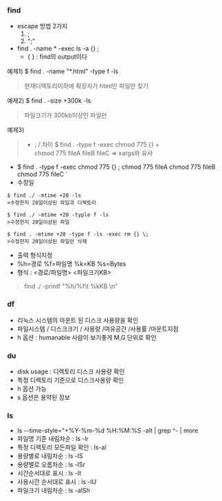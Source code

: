 ﻿### find
- escape 방법 2가지
	1. \;
	2. ";" 
- find . -name  * -exec ls -a {} \;
	- { } : find의 output이다 


예제1)
$ find . -name "*.html" -type f -ls
> 현재디렉토리이하에 확장자가 html인 파일만 찾기

예제2)
$ find . -size +300k -ls
> 파일크기가 300kb이상인 파일만

예제3)
 >  + ; / 차이
 $ find . -type f -exec chmod 775 {} +  
chmod 775 fileA fileB fileC
=> xargs와 유사
 
- $ find . -type f -exec chmod 775 {} \;
chmod 775 fileA
chmod 775 fileB
chmod 775 fileC
`
-  수정일 
```
$ find ./ -mtime +20 -ls 
>수정한지 20일이상된 파일과 디렉토리

$ find ./ -mtime +20 -typle f -ls 
>수정한지 20일이상된 파일

$ find . -mtime +20 -type f -ls -exec rm {} \;
>수정한지 20일이상된 파일만 삭제
```
- 출력 형식지정
-  %h=경로  %f=파일명 %k=KB %s=Bytes
-  형식 : <경로/파일명> <파일크기KB>
> find ./ -printf "%h/%f\t %kKB \n"

### df
- 리눅스 시스템의 마운트 된 디스크 사용량을 확인
- 파일시스템 / 디스크크기 / 사용량 /여유공간 /사용률 /마운트지점
- h 옵션 : humanable 사람이 보기좋게 M,G 단위로 확인
### du
- disk usage : 디렉토리 디스크 사용량 확인
- 특정 디렉토리 기준으로 디스크사용량 확인
-  h 옵션 가능
-  s 옵션은 용약된 정보

### ls

- ls --time-style="+%Y-%m-%d %H:%M:%S -alt | grep ^- | more
- 파일명 기준 내림차순 : ls -lr
- 특정 디렉토리 모든파일 확인 : ls-al
- 용량별로 내림차순 : ls -lS
- 용량별로 오름차순 : ls -lSr
- 시간순서대로 표시  : ls -lt
- 사용시간 순서대로 표시 : ls -lU
- 파일크기 내림차순 : ls -alSh
